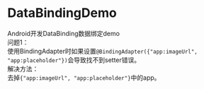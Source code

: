 # DataBindingDemo
Android开发DataBinding数据绑定demo  
问题1：  
使用BindingAdapter时如果设置`@BindingAdapter({"app:imageUrl", "app:placeholder"})`会导致找不到setter错误。  
解决方法：  
去掉`{"app:imageUrl", "app:placeholder"}`中的app。
